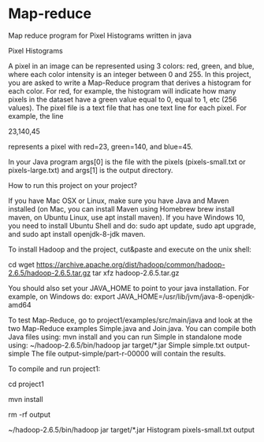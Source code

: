 # Map-reduce
Map reduce program for Pixel Histograms written in java

Pixel Histograms

A pixel in an image can be represented using 3 colors: red, green, and blue, where each color intensity is an integer between 0 and 255. In this project, you are asked to write a Map-Reduce program that derives a histogram for each color. For red, for example, the histogram will indicate how many pixels in the dataset have a green value equal to 0, equal to 1, etc (256 values). The pixel file is a text file that has one text line for each pixel. For example, the line

23,140,45

represents a pixel with red=23, green=140, and blue=45. 

In your Java program args[0] is the file with the pixels (pixels-small.txt or pixels-large.txt) and args[1] is the output directory.
            
How to run this project on your project?

If you have Mac OSX or Linux, make sure you have Java and Maven installed (on Mac, you can install Maven using Homebrew brew install maven, on Ubuntu Linux, use apt install maven). If you have Windows 10, you need to install Ubuntu Shell and do: sudo apt update, sudo apt upgrade, and sudo apt install openjdk-8-jdk maven.

To install Hadoop and the project, cut&paste and execute on the unix shell:

cd
wget https://archive.apache.org/dist/hadoop/common/hadoop-2.6.5/hadoop-2.6.5.tar.gz
tar xfz hadoop-2.6.5.tar.gz 

You should also set your JAVA_HOME to point to your java installation. For example, on Windows do:
export JAVA_HOME=/usr/lib/jvm/java-8-openjdk-amd64

To test Map-Reduce, go to project1/examples/src/main/java and look at the two Map-Reduce examples Simple.java and Join.java. 
You can compile both Java files using:
mvn install
and you can run Simple in standalone mode using:
~/hadoop-2.6.5/bin/hadoop jar target/*.jar Simple simple.txt output-simple
The file output-simple/part-r-00000 will contain the results.

To compile and run project1:

cd project1

mvn install

rm -rf output

~/hadoop-2.6.5/bin/hadoop jar target/*.jar Histogram pixels-small.txt output
